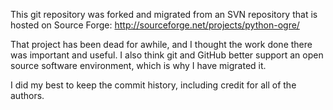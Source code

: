 This git repository was forked and migrated from an SVN repository that is
hosted on Source Forge: http://sourceforge.net/projects/python-ogre/

That project has been dead for awhile, and I thought the work done there was 
important and useful. I also think git and GitHub better support an open 
source software environment, which is why I have migrated it.

I did my best to keep the commit history, including credit for all of the
authors.
